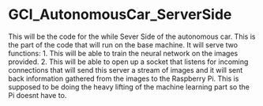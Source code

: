 # GCI_AutonomousCar_ServerSide
This will be the code for the while Sever Side of the autonomous car.
This is the part of the code that will run on the base machine. 
It will serve two functions:
	1. This will be able to train the neural network on the images provided.
	2. This will be able to open up a socket that listens for incoming connections that will send this server a stream of images and it will
	sent back information gathered from the images to the Raspberry Pi.
		This is supposed to be doing the heavy lifting of the machine learning part so the Pi doesnt have to.

